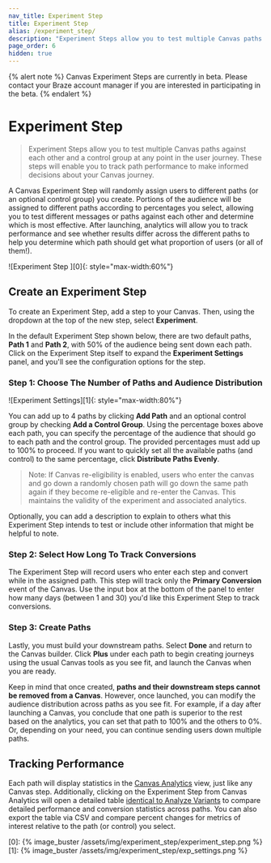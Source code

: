```yaml
---
nav_title: Experiment Step
title: Experiment Step
alias: /experiment_step/
description: "Experiment Steps allow you to test multiple Canvas paths against each other and a control group at any point in the user journey."
page_order: 6
hidden: true
---
```


{% alert note %}
Canvas Experiment Steps are currently in beta. Please contact your Braze account manager if you are interested in participating in the beta.
{% endalert %}

# Experiment Step

> Experiment Steps allow you to test multiple Canvas paths against each other and a control group at any point in the user journey. These steps will enable you to track path performance to make informed decisions about your Canvas journey.

A Canvas Experiment Step will randomly assign users to different paths (or an optional control group) you create. Portions of the audience will be assigned to different paths according to percentages you select, allowing you to test different messages or paths against each other and determine which is most effective. After launching, analytics will allow you to track performance and see whether results differ across the different paths to help you determine which path should get what proportion of users (or all of them!).

![Experiment Step ][0]{: style="max-width:60%"}

## Create an Experiment Step

To create an Experiment Step, add a step to your Canvas. Then, using the dropdown at the top of the new step, select **Experiment**.

In the default Experiment Step shown below, there are two default paths, __Path 1__ and __Path 2__, with 50% of the audience being sent down each path. Click on the Experiment Step itself to expand the **Experiment Settings** panel, and you'll see the configuration options for the step. 

### Step 1: Choose The Number of Paths and Audience Distribution

![Experiment Settings][1]{: style="max-width:80%"}

You can add up to 4 paths by clicking **Add Path** and an optional control group by checking **Add a Control Group**. Using the percentage boxes above each path, you can specify the percentage of the audience that should go to each path and the control group. The provided percentages must add up to 100% to proceed. If you want to quickly set all the available paths (and control) to the same percentage, click **Distribute Paths Evenly**.

> Note: If Canvas re-eligibility is enabled, users who enter the canvas and go down a randomly chosen path will go down the same path again if they become re-eligible and re-enter the Canvas. This maintains the validity of the experiment and associated analytics.

Optionally, you can add a description to explain to others what this Experiment Step intends to test or include other information that might be helpful to note.

### Step 2: Select How Long To Track Conversions

The Experiment Step will record users who enter each step and convert while in the assigned path. This step will track only the __Primary Conversion__ event of the Canvas. Use the input box at the bottom of the panel to enter how many days (between 1 and 30) you'd like this Experiment Step to track conversions.

### Step 3: Create Paths

Lastly, you must build your downstream paths. Select **Done** and return to the Canvas builder. Click <i class="fas fa-plus-circle"></i>**Plus** under each path to begin creating journeys using the usual Canvas tools as you see fit, and launch the Canvas when you are ready. 

Keep in mind that once created, __paths and their downstream steps cannot be removed from a Canvas__. However, once launched, you can modify the audience distribution across paths as you see fit. For example, if a day after launching a Canvas, you conclude that one path is superior to the rest based on the analytics, you can set that path to 100% and the others to 0%. Or, depending on your need, you can continue sending users down multiple paths.

## Tracking Performance

Each path will display statistics in the [Canvas Analytics](https://www.braze.com/docs/user_guide/engagement_tools/canvas/get_started/measuring_and_testing_with_canvas_analytics/) view, just like any Canvas step. Additionally, clicking on the Experiment Step from Canvas Analytics will open a detailed table [identical to Analyze Variants](https://www.braze.com/docs/user_guide/engagement_tools/canvas/get_started/measuring_and_testing_with_canvas_analytics/#performance-breakdown-by-variant) to compare detailed performance and conversion statistics across paths. You can also export the table via CSV and compare percent changes for metrics of interest relative to the path (or control) you select.

[0]: {% image_buster /assets/img/experiment_step/experiment_step.png %}
[1]: {% image_buster /assets/img/experiment_step/exp_settings.png %}
